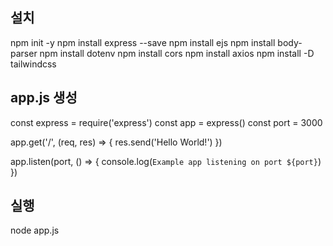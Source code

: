 ## 설치

npm init -y
npm install express --save
npm install ejs
npm install body-parser
npm install dotenv
npm install cors
npm install axios
npm install -D tailwindcss

## app.js 생성

const express = require('express')
const app = express()
const port = 3000

app.get('/', (req, res) => {
res.send('Hello World!')
})

app.listen(port, () => {
console.log(`Example app listening on port ${port}`)
})

## 실행

node app.js

